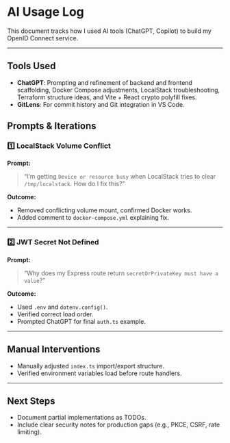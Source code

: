 # AI Usage Log

This document tracks how I used AI tools (ChatGPT, Copilot) to build my OpenID Connect service.

---

## Tools Used

- **ChatGPT**: Prompting and refinement of backend and frontend scaffolding, Docker Compose adjustments, LocalStack troubleshooting, Terraform structure ideas, and Vite + React crypto polyfill fixes.
- **GitLens**: For commit history and Git integration in VS Code.

## Prompts & Iterations

### 1️⃣ LocalStack Volume Conflict

**Prompt:**

> “I’m getting `Device or resource busy` when LocalStack tries to clear `/tmp/localstack`. How do I fix this?”

**Outcome:**

- Removed conflicting volume mount, confirmed Docker works.
- Added comment to `docker-compose.yml` explaining fix.

---

### 2️⃣ JWT Secret Not Defined

**Prompt:**

> “Why does my Express route return `secretOrPrivateKey must have a value`?”

**Outcome:**

- Used `.env` and `dotenv.config()`.
- Verified correct load order.
- Prompted ChatGPT for final `auth.ts` example.

---

## Manual Interventions

- Manually adjusted `index.ts` import/export structure.
- Verified environment variables load before route handlers.

---

## Next Steps

- Document partial implementations as TODOs.
- Include clear security notes for production gaps (e.g., PKCE, CSRF, rate limiting).

